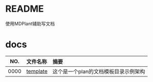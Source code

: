 # README

使用MDPlant辅助写文档

# docs

NO.  |文件名称|摘要
:---:|:--|:--
0000 | [template](docs/0000_template/README.md) | 这个是一个plan的文档模板目录示例架构
